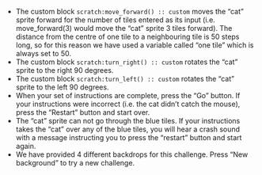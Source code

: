 - The custom block `scratch:move_forward() :: custom` moves the “cat” sprite forward for the number of tiles entered as its input (i.e. move_forward(3) would move the “cat” sprite 3 tiles forward). The distance from the centre of one tile to a neighbouring tile is 50 steps long, so for this reason we have used a variable called “one tile” which is always set to 50.
- The custom block `scratch:turn_right() :: custom` rotates the “cat” sprite to the right 90 degrees.
- The custom block `scratch:turn_left() :: custom` rotates the “cat” sprite to the left 90 degrees.
- When your set of instructions are complete, press the “Go” button. If your instructions were incorrect (i.e. the cat didn’t catch the mouse), press the “Restart” button and start over.
- The “cat” sprite can not go through the blue tiles. If your instructions takes the “cat” over any of the blue tiles, you will hear a crash sound with a message instructing you to press the “restart” button and start again.
- We have provided 4 different backdrops for this challenge. Press “New background” to try a new challenge.
